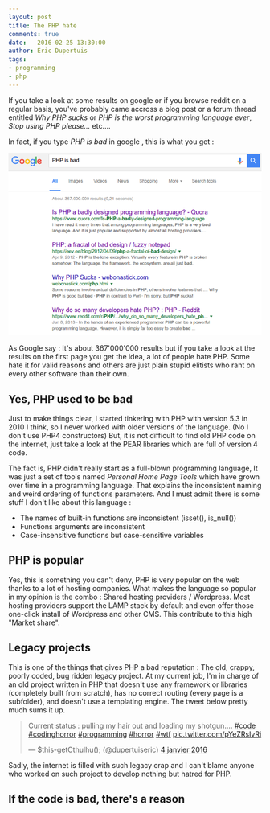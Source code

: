 ```yaml
---
layout: post
title: The PHP hate
comments: true
date:   2016-02-25 13:30:00
author: Eric Dupertuis
tags:
- programming
- php
---
```


If you take a look at some results on google or if you browse reddit on a regular basis, you've probably came accross a blog post or a forum thread entitled *Why PHP sucks* or *PHP is the worst programming language ever*, *Stop using PHP please...* etc....

In fact, if you type *PHP is bad* in google , this is what you get :

![A screenshot of the menu](/images/phphate/1.png)

As Google say : It's about 367'000'000 results but if you take a look at the results on the first page you get the idea, a lot of people hate PHP. Some hate it for valid reasons and others are just plain stupid elitists who rant on every other software than their own.

## Yes, PHP used to be bad

Just to make things clear, I started tinkering with PHP with version 5.3 in 2010 I think, so I never worked with older versions of the language. (No I don't use PHP4 constructors) But, it is not difficult to find old PHP code on the internet, just take a look at the PEAR libraries which are full of version 4 code.

The fact is, PHP didn't really start as a full-blown programming language, It was just a set of tools named *Personal Home Page Tools* which have grown over time in a programming language. That explains the inconsistent naming and weird ordering of functions parameters. And I must admit there is some stuff I don't like about this language :

- The names of built-in functions are inconsistent (isset(), is_null())
- Functions arguments are inconsistent
- Case-insensitive functions but case-sensitive variables

## PHP is popular

Yes, this is something you can't deny, PHP is very popular on the web thanks to a lot of hosting companies. What makes the language so popular in my opinion is the combo : Shared hosting providers / Wordpress. Most hosting providers support the LAMP stack by default and even offer those one-click install of Wordpress and other CMS. This contribute to this high "Market share".

## Legacy projects

This is one of the things that gives PHP a bad reputation : The old, crappy, poorly coded, bug ridden legacy project. At my current job, I'm in charge of an old project written in PHP that doesn't use any framework or libraries (completely built from scratch), has no correct routing (every page is a subfolder), and doesn't use a templating engine. The tweet below pretty much sums it up.

<blockquote class="twitter-tweet" data-lang="fr"><p lang="en" dir="ltr">Current status : pulling my hair out and loading my shotgun.... <a href="https://twitter.com/hashtag/code?src=hash">#code</a> <a href="https://twitter.com/hashtag/codinghorror?src=hash">#codinghorror</a> <a href="https://twitter.com/hashtag/programming?src=hash">#programming</a> <a href="https://twitter.com/hashtag/horror?src=hash">#horror</a> <a href="https://twitter.com/hashtag/wtf?src=hash">#wtf</a> <a href="https://t.co/pYeZRslvRi">pic.twitter.com/pYeZRslvRi</a></p>&mdash; $this-getCthulhu(); (@dupertuiseric) <a href="https://twitter.com/dupertuiseric/status/683970594145198080">4 janvier 2016</a></blockquote>
<script async src="//platform.twitter.com/widgets.js" charset="utf-8"></script>

Sadly, the internet is filled with such legacy crap and I can't blame anyone who worked on such project to develop nothing but hatred for PHP.

## If the code is bad, there's a reason
